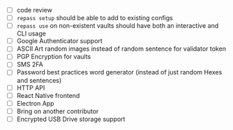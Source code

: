 * [ ] code review
* [ ] `repass setup` should be able to add to existing configs
* [ ] `repass use` on non-existent vaults should have both an interactive and CLI usage
* [ ] Google Authenticator support
* [ ] ASCII Art random images instead of random sentence for validator token
* [ ] PGP Encryption for vaults
* [ ] SMS 2FA
* [ ] Password best practices word generator (instead of just random Hexes and sentences)
* [ ] HTTP API
* [ ] React Native frontend
* [ ] Electron App
* [ ] Bring on another contributor
* [ ] Encrypted USB Drive storage support
